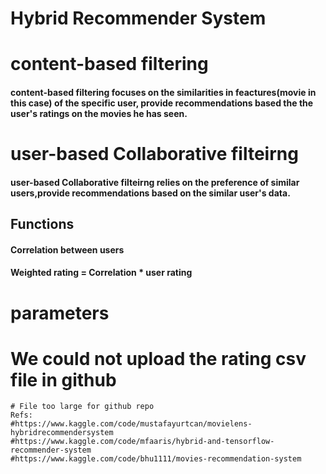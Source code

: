 # Hybrid Recommender System

# content-based filtering
#### content-based filtering focuses on the similarities in feactures(movie in this case) of the specific user, provide recommendations based the the user's ratings on the movies he has seen.
# user-based Collaborative filteirng
#### user-based Collaborative filteirng relies on the preference of similar users,provide recommendations based on the similar user's data.

## Functions
#### Correlation between users
#### Weighted rating = Correlation * user rating

# parameters 

# We could not upload the rating csv file in github
    # File too large for github repo
    Refs:
    #https://www.kaggle.com/code/mustafayurtcan/movielens-hybridrecommendersystem
    #https://www.kaggle.com/code/mfaaris/hybrid-and-tensorflow-recommender-system
    #https://www.kaggle.com/code/bhu1111/movies-recommendation-system
